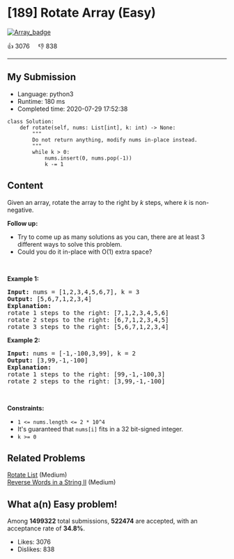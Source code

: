 # [189] Rotate Array (Easy)

[![Array_badge](https://img.shields.io/badge/topic-Array-green.svg)](https://leetcode.com/problems/rotate-array/) 

:+1: 3076 &nbsp; &nbsp; :thumbsdown: 838

---

## My Submission

- Language: python3
- Runtime: 180 ms
- Completed time: 2020-07-29 17:52:38

```python3
class Solution:
    def rotate(self, nums: List[int], k: int) -> None:
        """
        Do not return anything, modify nums in-place instead.
        """
        while k > 0:
            nums.insert(0, nums.pop(-1))
            k -= 1
```

## Content
<p>Given an array, rotate the array to the right by <em>k</em> steps, where&nbsp;<em>k</em>&nbsp;is non-negative.</p>

<p><strong>Follow up:</strong></p>

<ul>
	<li>Try to come up as many solutions as you can, there are at least 3 different ways to solve this problem.</li>
	<li>Could you do it in-place with O(1) extra space?</li>
</ul>

<p>&nbsp;</p>
<p><strong>Example 1:</strong></p>

<pre>
<strong>Input:</strong> nums = [1,2,3,4,5,6,7], k = 3
<strong>Output:</strong> [5,6,7,1,2,3,4]
<strong>Explanation:</strong>
rotate 1 steps to the right: [7,1,2,3,4,5,6]
rotate 2 steps to the right: [6,7,1,2,3,4,5]
rotate 3 steps to the right: [5,6,7,1,2,3,4]
</pre>

<p><strong>Example 2:</strong></p>

<pre>
<strong>Input:</strong> nums = [-1,-100,3,99], k = 2
<strong>Output:</strong> [3,99,-1,-100]
<strong>Explanation:</strong> 
rotate 1 steps to the right: [99,-1,-100,3]
rotate 2 steps to the right: [3,99,-1,-100]
</pre>

<p>&nbsp;</p>
<p><strong>Constraints:</strong></p>

<ul>
	<li><code>1 &lt;= nums.length &lt;= 2 * 10^4</code></li>
	<li>It&#39;s guaranteed that <code>nums[i]</code> fits in a 32 bit-signed integer.</li>
	<li><code>k &gt;= 0</code></li>
</ul>


## Related Problems
[Rotate List](https://leetcode.com/problems/rotate-list/) (Medium) <br>
[Reverse Words in a String II](https://leetcode.com/problems/reverse-words-in-a-string-ii/) (Medium) <br>

## What a(n) Easy problem!
Among **1499322** total submissions, **522474** are accepted, with an acceptance rate of **34.8%**. <br>

- Likes: 3076
- Dislikes: 838

